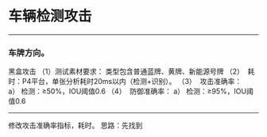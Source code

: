 # 车辆检测攻击
***
### 车牌方向。
黑盒攻击
（1）测试素材要求：
类型包含普通蓝牌、黄牌、新能源号牌
（2）  耗时：P4平台，单张分析耗时20ms以内（检测+识别）。
（3）  攻击准确率：
a） 检测：≥50%，IOU阈值0.6
（4）  防御准确率：
a） 检测：≥95%，IOU阈值0.6
***
修改攻击准确率指标，耗时。
思路：先找到
